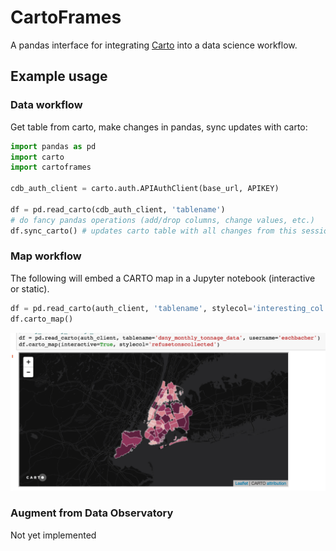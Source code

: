 # CartoFrames

A pandas interface for integrating [Carto](https://carto.com/) into a data science workflow.


## Example usage


### Data workflow

Get table from carto, make changes in pandas, sync updates with carto:

```python
import pandas as pd
import carto
import cartoframes

cdb_auth_client = carto.auth.APIAuthClient(base_url, APIKEY)

df = pd.read_carto(cdb_auth_client, 'tablename')
# do fancy pandas operations (add/drop columns, change values, etc.)
df.sync_carto() # updates carto table with all changes from this session
```

### Map workflow

The following will embed a CARTO map in a Jupyter notebook (interactive or static). 

```python
df = pd.read_carto(auth_client, 'tablename', stylecol='interesting_col')
df.carto_map()
```

![](cartoframe-map-example.png)

### Augment from Data Observatory

Not yet implemented
